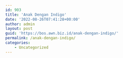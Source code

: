 ```yaml
---
id: 903
title: 'Anak Dengan Indigo'
date: '2022-08-26T07:41:28+00:00'
author: admin
layout: post
guid: 'https://bos.awn.biz.id/anak-dengan-indigo/'
permalink: /anak-dengan-indigo/
categories:
    - Uncategorized
---
```


